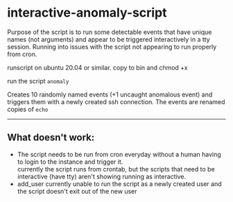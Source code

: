 # interactive-anomaly-script

Purpose of the script is to run some detectable events that have unique names (not arguments) and appear to be triggered interactively in a tty session.
Running into issues with the script not appearing to run properly from cron.

runscript on ubuntu 20.04 or similar.
copy to bin and chmod +x

run the script `anomaly`

Creates 10 randomly named events (+1 uncaught anomalous event) and triggers them with a newly created ssh connection. The events are renamed copies of `echo`

------------------
What doesn't work:
------------------

* The script needs to be run from cron everyday without a human having to login to the instance and trigger it.  
      currently the script runs from crontab, but the scripts that need to be interactive (have tty) aren't showing running as interactive.
* add_user currently unable to run the script as a newly created user and the script doesn't exit out of the new user

